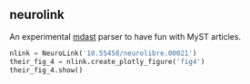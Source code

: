 ## neurolink

An experimental [mdast](https://github.com/syntax-tree/mdast) parser to have fun with MyST articles.


```python
nlink = NeuroLink('10.55458/neurolibre.00021')
their_fig_4 = nlink.create_plotly_figure('fig4')
their_fig_4.show()
```
